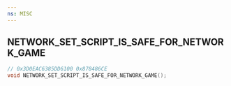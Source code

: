 ```yaml
---
ns: MISC
---
```

## NETWORK_SET_SCRIPT_IS_SAFE_FOR_NETWORK_GAME

```c
// 0x3D0EAC6385DD6100 0x878486CE
void NETWORK_SET_SCRIPT_IS_SAFE_FOR_NETWORK_GAME();
```

